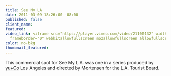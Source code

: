 ```yaml
---
title: See My LA
date: 2011-03-09 18:26:00 -08:00
published: false
client_name: 
featured: 
video_link: <iframe src="https://player.vimeo.com/video/21100132" width="640" height="480"
  frameborder="0" webkitallowfullscreen mozallowfullscreen allowfullscreen></iframe>
color: no-bkg
thumbnail_featured: 
---
```


This commercial spot for See My L.A. was one in a series produced by [yu+Co](http://yuco.com) Los Angeles and directed by Mortensen for the L.A. Tourist Board.
